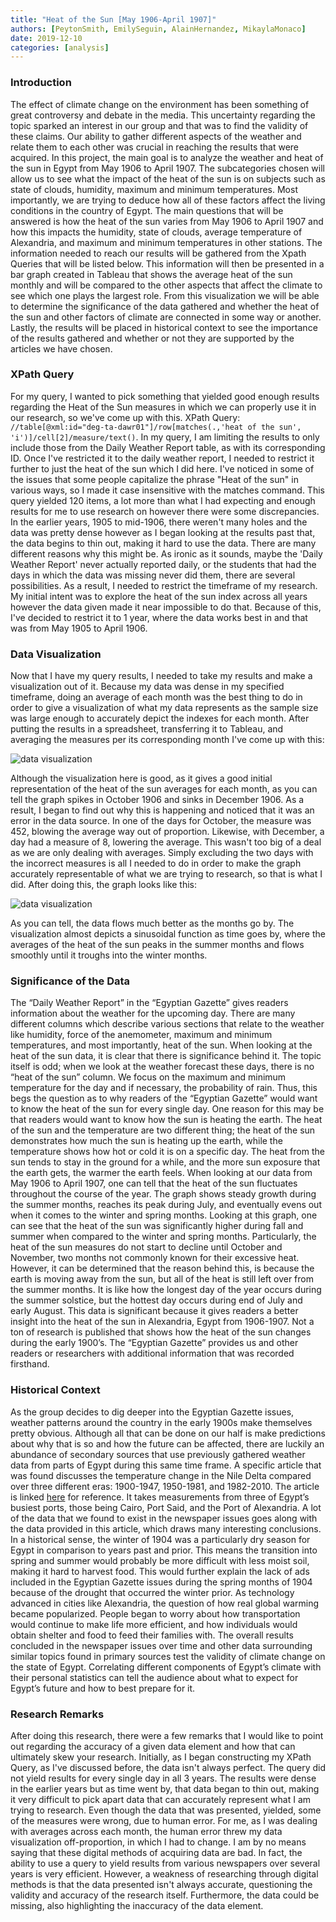```yaml
---
title: "Heat of the Sun [May 1906-April 1907]"
authors: [PeytonSmith, EmilySeguin, AlainHernandez, MikaylaMonaco]
date: 2019-12-10
categories: [analysis]
---
```

### Introduction

The effect of climate change on the environment has been something of great controversy and debate in the media. This uncertainty regarding the topic sparked an interest in our group and that was to find the validity of these claims. Our ability to gather different aspects of the weather and relate them to each other was crucial in reaching the results that were acquired. In this project, the main goal is to analyze the weather and heat of the sun in Egypt from May 1906 to April 1907. The subcategories chosen will allow us to see what the impact of the heat of the sun is on subjects such as state of clouds, humidity, maximum and minimum temperatures. Most importantly, we are trying to deduce how all of these factors affect the living conditions in the country of Egypt. The main questions that will be answered is how the heat of the sun varies from May 1906 to April 1907 and how this impacts the humidity, state of clouds, average temperature of Alexandria, and maximum and minimum temperatures in other stations.  The information needed to reach our results will be gathered from the Xpath Queries that will be listed below. This information will then be presented in a bar graph created in Tableau that shows the average heat of the sun monthly and will be compared to the other aspects that affect the climate to see which one plays the largest role. From this visualization we will be able to determine the significance of the data gathered and whether the heat of the sun and other factors of climate are connected in some way or another. Lastly, the results will be placed in historical context to see the importance of the results gathered and whether or not they are supported by the articles we have chosen.

### XPath Query

For my query, I wanted to pick something that yielded good enough results regarding the Heat of the Sun measures in which we can properly use it in our research, so we've come up with this. XPath Query: `//table[@xml:id="deg-ta-dawr01"]/row[matches(.,'heat of the sun', 'i')]/cell[2]/measure/text()`. In my query, I am limiting the results to only include those from the Daily Weather Report table, as with its corresponding ID. Once I've restricted it to the daily weather report, I needed to restrict it further to just the heat of the sun which I did here. I've noticed in some of the issues that some people capitalize the phrase "Heat of the sun" in various ways, so I made it case insensitive with the matches command. This query yielded 120 items, a lot more than what I had expecting and enough results for me to use research on however there were some discrepancies. In the earlier years, 1905 to mid-1906, there weren't many holes and the data was pretty dense however as I began looking at the results past that, the data begins to thin out, making it hard to use the data. There are many different reasons why this might be. As ironic as it sounds, maybe the 'Daily Weather Report' never actually reported daily, or the students that had the days in which the data was missing never did them, there are several possibilities. As a result, I needed to restrict the timeframe of my research. My initial intent was to explore the heat of the sun index across all years however the data given made it near impossible to do that. Because of this, I've decided to restrict it to 1 year, where the data works best in and that was from May 1905 to April 1906.

### Data Visualization

Now that I have my query results, I needed to take my results and make a visualization out of it. Because my data was dense in my specified timeframe, doing an average of each month was the best thing to do in order to give a visualization of what my data represents as the sample size was large enough to accurately depict the indexes for each month. After putting the results in a spreadsheet, transferring it to Tableau, and averaging the measures per its corresponding month I've come up with this:

![data visualization](datavisualization1.jpg "Initial Bar Graph of Heat of the Sun Averages for each month.")

Although the visualization here is good, as it gives a good initial representation of the heat of the sun averages for each month, as you can tell the graph spikes in October 1906 and sinks in December 1906. As a result, I began to find out why this is happening and noticed that it was an error in the data source. In one of the days for October, the measure was 452, blowing the average way out of proportion. Likewise, with December, a day had a measure of 8, lowering the average. This wasn't too big of a deal as we are only dealing with averages. Simply excluding the two days with the incorrect measures is all I needed to do in order to make the graph accurately representable of what we are trying to research, so that is what I did. After doing this, the graph looks like this: 

![data visualization](datavisualization.jpg "Revised Bar Graph of Heat of the Sun Averages for each month.")

As you can tell, the data flows much better as the months go by. The visualization almost depicts a sinusoidal function as time goes by, where the averages of the heat of the sun peaks in the summer months and flows smoothly until it troughs into the winter months.

### Significance of the Data

The “Daily Weather Report” in the “Egyptian Gazette” gives readers information about the weather for the upcoming day. There are many different columns which describe various sections that relate to the weather like humidity, force of the anemometer, maximum and minimum temperatures, and most importantly, heat of the sun. When looking at the heat of the sun data, it is clear that there is significance behind it. The topic itself is odd; when we look at the weather forecast these days, there is no “heat of the sun” column. We focus on the maximum and minimum temperature for the day and if necessary, the probability of rain. Thus, this begs the question as to why readers of the “Egyptian Gazette” would want to know the heat of the sun for every single day. One reason for this may be that readers would want to know how the sun is heating the earth. The heat of the sun and the temperature are two different thing; the heat of the sun demonstrates how much the sun is heating up the earth, while the temperature shows how hot or cold it is on a specific day. The heat from the sun tends to stay in the ground for a while, and the more sun exposure that the earth gets, the warmer the earth feels. When looking at our data from May 1906 to April 1907, one can tell that the heat of the sun fluctuates throughout the course of the year. The graph shows steady growth during the summer months, reaches its peak during July, and eventually evens out when it comes to the winter and spring months.  Looking at this graph, one can see that the heat of the sun was significantly  higher during fall and summer when compared to the winter and spring months. Particularly, the heat of the sun measures do not start to decline until October and November, two months not commonly known for their excessive heat. However, it can be determined that the reason behind this, is because the earth is moving away from the sun, but all of the heat is still left over from the summer months. It is like how the longest day of the year occurs during the summer solstice, but the hottest day occurs during end of July and early August.  This data is significant because it gives readers a better insight into the heat of the sun in Alexandria, Egypt from 1906-1907. Not a ton of research is published that shows how the heat of the sun changes during the early 1900’s. The “Egyptian Gazette” provides us and other readers or researchers with additional information that was recorded firsthand. 

### Historical Context

As the group decides to dig deeper into the Egyptian Gazette issues, weather patterns around the country in the early 1900s make themselves pretty obvious. Although all that can be done on our half is make predictions about why that is so and how the future can be affected, there are luckily an abundance of secondary sources that use previously gathered weather data from parts of Egypt during this same time frame. A specific article that was found discusses the temperature change in the Nile Delta compared over three different eras: 1900-1947, 1950-1981, and 1982-2010. The article is linked [here](https://www.researchgate.net/publication/303018027_Temperature_trend_over_Nile_Delta_Egypt_during_20th_Century) for reference. It takes measurements from three of Egypt’s busiest ports, those being Cairo, Port Said, and the Port of Alexandria. A lot of the data that we found to exist in the newspaper issues goes along with the data provided in this article, which draws many interesting conclusions. In a historical sense, the winter of 1904 was a particularly dry season for Egypt in comparison to years past and prior. This means the transition into spring and summer would probably be more difficult with less moist soil, making it hard to harvest food. This would further explain the lack of ads included in the Egyptian Gazette issues during the spring months of 1904 because of the drought that occurred the winter prior. As technology advanced in cities like Alexandria, the question of how real global warming became popularized. People began to worry about how transportation would continue to make life more efficient, and how individuals would obtain shelter and food to feed their families with. The overall results concluded in the newspaper issues over time and other data surrounding similar topics found in primary sources test the validity of climate change on the state of Egypt. Correlating different components of Egypt’s climate with their personal statistics can tell the audience about what to expect for Egypt’s future and how to best prepare for it. 

### Research Remarks

After doing this research, there were a few remarks that I would like to point out regarding the accuracy of a given data element and how that can ultimately skew your research. Initially, as I began constructing my XPath Query, as I've discussed before, the data isn't always perfect. The query did not yield results for every single day in all 3 years. The results were dense in the earlier years but as time went by, that data began to thin out, making it very difficult to pick apart data that can accurately represent what I am trying to research. Even though the data that was presented, yielded, some of the measures were wrong, due to human error. For me, as I was dealing with averages across each month, the human error threw my data visualization off-proportion, in which I had to change. I am by no means saying that these digital methods of acquiring data are bad. In fact, the ability to use a query to yield results from various newspapers over several years is very efficient. However, a weakness of researching through digital methods is that the data presented isn't always accurate, questioning the validity and accuracy of the research itself. Furthermore, the data could be missing, also highlighting the inaccuracy of the data element.